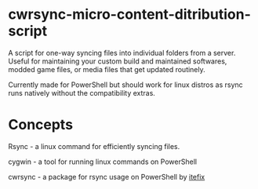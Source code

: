 # cwrsync-micro-content-ditribution-script
A script for one-way syncing files into individual folders from a server. Useful for maintaining your custom build and maintained softwares, modded game files, or media files that get updated routinely. 

Currently made for PowerShell but should work for linux distros as rsync runs natively without the compatibility extras.

# Concepts

Rsync - a linux command for efficiently syncing files.

cygwin - a tool for running linux commands on PowerShell

cwrsync - a package for rsync usage on PowerShell by [itefix](https://itefix.net/cwrsync)
